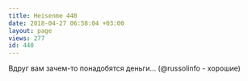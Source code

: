 ```yaml
---
title: Heisenme 440
date: 2018-04-27 06:58:04 +03:00
layout: page
views: 277
id: 440
---
```


Вдруг вам зачем-то понадобятся деньги... (@russolinfo - хорошие)


